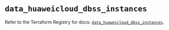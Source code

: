 # `data_huaweicloud_dbss_instances`

Refer to the Terraform Registry for docs: [`data_huaweicloud_dbss_instances`](https://registry.terraform.io/providers/huaweicloud/huaweicloud/1.71.1/docs/data-sources/dbss_instances).
